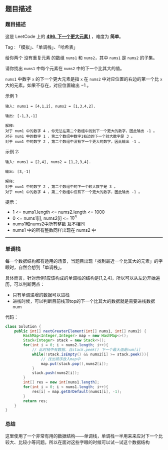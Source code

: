 ## 题目描述

### 题目描述

这是 LeetCode 上的 **[496. 下一个更大元素 I](https://leetcode-cn.com/problems/next-greater-element-i/solution/gong-shui-san-xie-yi-ti-shuang-jie-bian-n6nwz/)** ，难度为 **简单**。

Tag : 「模拟」、「单调栈」、「哈希表」

给你两个 没有重复元素 的数组 `nums1` 和 `nums2`，其中 `nums1` 是 `nums2` 的子集。

请你找出 `nums1` 中每个元素在 `nums2` 中的下一个比其大的值。

`nums1` 中数字 `x` 的下一个更大元素是指 `x` 在 `nums2` 中对应位置的右边的第一个比 `x` 大的元素。如果不存在，对应位置输出 $-1$ 。

示例 1:

```
输入: nums1 = [4,1,2], nums2 = [1,3,4,2].

输出: [-1,3,-1]

解释:
对于 num1 中的数字 4 ，你无法在第二个数组中找到下一个更大的数字，因此输出 -1 。
对于 num1 中的数字 1 ，第二个数组中数字1右边的下一个较大数字是 3 。
对于 num1 中的数字 2 ，第二个数组中没有下一个更大的数字，因此输出 -1 。
```

示例 2:

```
输入: nums1 = [2,4], nums2 = [1,2,3,4].

输出: [3,-1]

解释:
对于 num1 中的数字 2 ，第二个数组中的下一个较大数字是 3 。
对于 num1 中的数字 4 ，第二个数组中没有下一个更大的数字，因此输出 -1 。
```



提示：

- 1 <= nums1.length <= nums2.length <= 1000
- 0 <= nums1[i], nums2[i] <= $10^4$
- nums1和nums2中所有整数 互不相同
- nums1 中的所有整数同样出现在 nums2 中

---

### 单调栈

每一个数据结构都有适用的场景，当题目出现「找到最近一个比其大的元素」的字眼时，自然会想到「单调栈」。

具体而言，针对示例1应该构成的单调栈的结构是[1,2,4]，所以可以从左边开始遍历，可以判断两点：

- 只有单调递增的数据可以进栈
- 进栈时候，可以判断目前栈顶top的下一个比其大的数据就是需要进栈数据num

代码：

```java
class Solution {
    public int[] nextGreaterElement(int[] nums1, int[] nums2) {
        HashMap<Integer,Integer> map = new HashMap<>();
        Stack<Integer> stack = new Stack<>();
        for(int i = 0; i < nums2.length; i++){
            // 此时栈中有数据，且stack.peek() 下一个最大值是num[i]
            while(!stack.isEmpty() && nums2[i] >= stack.peek()){
                // 找出顺序放入map中
                map.put(stack.pop(),nums2[i]);
            }
            stack.push(nums2[i]);
        }
        int[] res = new int[nums1.length];
        for(int i = 0; i < nums1.length; i++){
            res[i] = map.getOrDefault(nums1[i], -1);
        }
        return res;
    }
}
```



### 总结

这里使用了一个非常有用的数据结构——单调栈，单调栈一半用来来应对下一个比较大、比较小等问题。所以在面对这些字眼的时候可以试一试这个数据结构